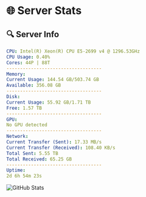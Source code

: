 # 🌐 Server Stats
## 🔍 Server Info
```yaml
CPU: Intel(R) Xeon(R) CPU E5-2699 v4 @ 1296.53GHz
CPU Usage: 0.40%
Cores: 44P | 88T
-----------------------------------
Memory:
Current Usage: 144.54 GB/503.74 GB
Available: 356.08 GB
-----------------------------------
Disk:
Current Usage: 55.92 GB/1.71 TB
Free: 1.57 TB
-----------------------------------
GPU:
No GPU detected
-----------------------------------
Network:
Current Transfer (Sent): 17.33 MB/s
Current Transfer (Received): 108.40 KB/s
Total Sent: 5.55 TB
Total Received: 65.25 GB
-----------------------------------
Uptime:
2d 6h 54m 23s
```
![GitHub Stats](https://img.shields.io/badge/Updated-2025-03-10_04:17:12-blue)